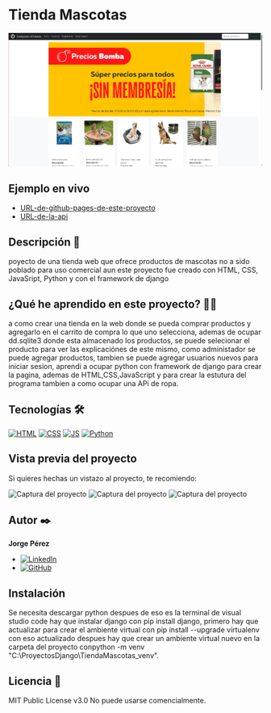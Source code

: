 # Tienda Mascotas
![Imagen del proyecto](https://github.com/LinkofDeath/TiendaMascotas/blob/9747d1b09331d94061fc601c364e1c383221f53a/TiendaMascotas.png)

## Ejemplo en vivo
- [URL-de-github-pages-de-este-proyecto](URL-de-github-pages-de-este-proyecto)
- [URL-de-la-api](URL-de-la-api)

## Descripción 📑

poyecto de una tienda web que ofrece productos de mascotas no a sido poblado para uso comercial aun este proyecto fue creado con HTML, CSS, JavaSript, Python y con el framework de django

## ¿Qué he aprendido en este proyecto? 🙇🏻 

a como crear una tienda en la web donde se pueda comprar productos y agregarlo en el carrito de compra lo que uno selecciona, ademas de ocupar dd.sqlite3 donde esta almacenado los productos, se puede selecionar el producto para ver las explicaciónes de este mismo, como administador se puede agregar productos, tambien se puede agregar usuarios nuevos para iniciar sesion, aprendi a ocupar python con framework de django para crear la pagina, ademas  de HTML,CSS,JavaScript y para crear la estutura del programa tambien a como ocupar una APi de ropa.

## Tecnologías 🛠
<!-- Iconos sacados de: https://github.com/hendrasob/badges/blob/master/README.md y https://github.com/alexandresanlim/Badges4-README.md-Profile -->
[![HTML](https://img.shields.io/badge/HTML5-E34F26?style=for-the-badge&logo=html5&logoColor=white)](https://es.wikipedia.org/wiki/HTML5)
[![CSS](https://img.shields.io/badge/CSS3-1572B6?style=for-the-badge&logo=css3&logoColor=white)](https://es.wikipedia.org/wiki/CSS)
[![JS](https://img.shields.io/badge/JavaScript-F7DF1E?style=for-the-badge&logo=javascript&logoColor=black)](https://es.wikipedia.org/wiki/JavaScript)
[![Python](https://img.shields.io/badge/Python-3776AB?style=for-the-badge&logo=python&logoColor=white)](https://www.python.org/)


## Vista previa del proyecto
Si quieres hechas un vistazo al proyecto, te recomiendo:

![Captura del proyecto](https://github.com/eduardofierropro/Portafolio-y-CV/blob/main/CAPTURA-DEL-PROYECTO.jpg?raw=true)
![Captura del proyecto](https://github.com/eduardofierropro/Portafolio-y-CV/blob/main/CAPTURA-DEL-PROYECTO.jpg?raw=true)
![Captura del proyecto](https://github.com/eduardofierropro/Portafolio-y-CV/blob/main/CAPTURA-DEL-PROYECTO.jpg?raw=true)

## Autor ✒️
**Jorge Pérez**

* [![LinkedIn](https://img.shields.io/badge/LinkedIn-0077B5?style=for-the-badge&logo=linkedin&logoColor=white)](https://www.linkedin.com/in/jorge-pérezpro)
* [![GitHub](https://img.shields.io/badge/GitHub-181717?style=for-the-badge&logo=github&logoColor=white)](https://github.com/LinkofDeath)


## Instalación 
Se necesita descargar python despues de eso es la terminal de visual studio code hay que instalar django con pip install django, primero hay que actualizar para crear el ambiente virtual con pip install --upgrade virtualenv con eso actualizado despues hay que crear un ambiente virtual nuevo en la carpeta del proyecto conpython -m venv "C:\ProyectosDjango\TiendaMascotas_venv".
  
## Licencia 📄
MIT Public License v3.0
No puede usarse comencialmente.
